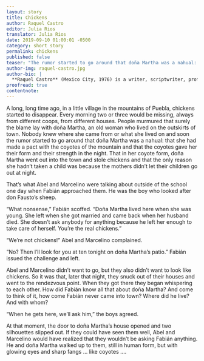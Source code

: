```yaml
---
layout: story
title: Chickens
author: Raquel Castro
editor: Julia Rios
translator: Julia Rios
date: 2019-09-10 01:00:01 -0500
category: short story
permalink: chickens
published: false
teaser: "The rumor started to go around that doña Martha was a nahual: that she had made a pact with the coyotes of the mountain..."
author-img: raquel-castro.jpg
author-bio: |
  **Raquel Castro** (Mexico City, 1976) is a writer, scriptwriter, professor and cultural promoter. In 2012 she won the Gran Angular Prize for YA Novel, and as part of the production team for the Mexican TV series _Diálogos en confianza_ she has won the National Journalism Prize twice. She is the author of the novels _Ojos llenos de sombra_, _Lejos de casa_, _Exiliados_, _Dark Doll_, and _Un beso en tu futuro_, as well as the co-anthologist of _Festín de muertos_, a Mexican zombie fiction collection, featuring many of the greatest weird fiction authors from her country. She has a column about children and young adult fiction in _LeeMás_ magazine. Her work has appeared in English in _Latin American Literature Today_, _World Literature Today_, _Nagari_, _Palabras Errantes_ and other publications. She can be found online at her YouTube channel:  [www.youtube.com/AlbertoyRaquelMX](http://www.youtube.com/AlbertoyRaquelMX) and on Twitter as [@raxxie_](https://www.twitter.com/raxxie_).
proofread: true
contentnote:
---
```


A long, long time ago, in a little village in the mountains of Puebla, chickens started to disappear. Every morning two or three would be missing, always from different coops, from different houses. People murmured that surely the blame lay with doña Martha, an old woman who lived on the outskirts of town. Nobody knew where she came from or what she lived on and soon the rumor started to go around that doña Martha was a nahual: that she had made a pact with the coyotes of the mountain and that the coyotes gave her their form and their strength in the night. That in her coyote form, doña Martha went out into the town and stole chickens and that the only reason she hadn’t taken a child was because the mothers didn’t let their children go out at night.  

That’s what Abel and Marcelino were talking about outside of the school one day when Fabián approached them. He was the boy who looked after don Fausto’s sheep.

“What nonsense,” Fabián scoffed. “Doña Martha lived here when she was young. She left when she got married and came back when her husband died. She doesn’t ask anybody for anything because he left her enough to take care of herself. You’re the real chickens.”

“We’re not chickens!” Abel and Marcelino complained.

“No? Then I’ll look for you at ten tonight on doña Martha’s patio.” Fabián issued the challenge and left.

Abel and Marcelino didn’t want to go, but they also didn’t want to look like chickens. So it was that, later that night, they snuck out of their houses and went to the rendezvous point. When they got there they began whispering to each other. How did Fabián know all that about doña Martha? And come to think of it, how come Fabián never came into town? Where did he live? And with whom?

“When he gets here, we’ll ask him,” the boys agreed.

At that moment, the door to doña Martha’s house opened and two silhouettes slipped out. If they could have seen them well, Abel and Marcelino would have realized that they wouldn’t be asking Fabián anything. He and doña Martha walked up to them, still in human form, but with glowing eyes and sharp fangs ... like coyotes ....
